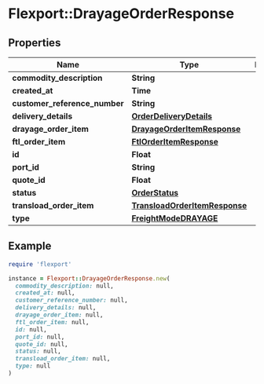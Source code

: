 # Flexport::DrayageOrderResponse

## Properties

| Name | Type | Description | Notes |
| ---- | ---- | ----------- | ----- |
| **commodity_description** | **String** |  | [optional] |
| **created_at** | **Time** |  |  |
| **customer_reference_number** | **String** |  | [optional] |
| **delivery_details** | [**OrderDeliveryDetails**](OrderDeliveryDetails.md) |  |  |
| **drayage_order_item** | [**DrayageOrderItemResponse**](DrayageOrderItemResponse.md) |  |  |
| **ftl_order_item** | [**FtlOrderItemResponse**](FtlOrderItemResponse.md) |  | [optional] |
| **id** | **Float** |  |  |
| **port_id** | **String** |  | [optional] |
| **quote_id** | **Float** |  |  |
| **status** | [**OrderStatus**](OrderStatus.md) |  |  |
| **transload_order_item** | [**TransloadOrderItemResponse**](TransloadOrderItemResponse.md) |  | [optional] |
| **type** | [**FreightModeDRAYAGE**](FreightModeDRAYAGE.md) |  |  |

## Example

```ruby
require 'flexport'

instance = Flexport::DrayageOrderResponse.new(
  commodity_description: null,
  created_at: null,
  customer_reference_number: null,
  delivery_details: null,
  drayage_order_item: null,
  ftl_order_item: null,
  id: null,
  port_id: null,
  quote_id: null,
  status: null,
  transload_order_item: null,
  type: null
)
```

